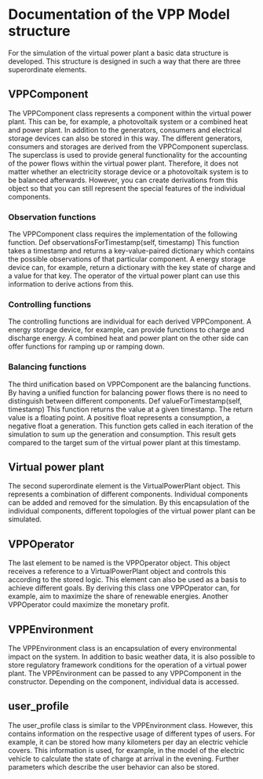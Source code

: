 # Documentation of the VPP Model structure
For the simulation of the virtual power plant a basic data structure is developed. This structure is designed in such a way that there are three superordinate elements.

## VPPComponent
The VPPComponent class represents a component within the virtual power plant. This can be, for example, a photovoltaik system or a combined heat and power plant. In addition to the generators, consumers and electrical storage devices can also be stored in this way.
The different generators, consumers and storages are derived from the VPPComponent superclass. The superclass is used to provide general functionality for the accounting of the power flows within the virtual power plant. Therefore, it does not matter whether an electricity storage device or a photovoltaik system is to be balanced afterwards. However, you can create derivations from this object so that you can still represent the special features of the individual components.
### Observation functions
The VPPComponent class requires the implementation of the following function.
Def observationsForTimestamp(self, timestamp)
This function takes a timestamp and returns a key-value-paired dictionary which contains the possible observations of that particular component. A energy storage device can, for example, return a dictionary with the key state of charge and a value for that key.
The operator of the virtual power plant can use this information to derive actions from this.
### Controlling functions
The controlling functions are individual for each derived VPPComponent. A energy storage device, for example, can provide functions to charge and discharge energy. A combined heat and power plant on the other side can offer functions for ramping up or ramping down.
### Balancing functions
The third unification based on VPPComponent are the balancing functions. By having a unified function for balancing power flows there is no need to distinguish between different components.
Def valueForTimestamp(self, timestamp)
This function returns the value at a given timestamp. The return value is a floating point. A positive float represents a consumption, a negative float a generation.
This function gets called in each iteration of the simulation to sum up the generation and consumption. This result gets compared to the target sum of the virtual power plant at this timestamp.
## Virtual power plant
The second superordinate element is the VirtualPowerPlant object. This represents a combination of different components. Individual components can be added and removed for the simulation. By this encapsulation of the individual components, different topologies of the virtual power plant can be simulated.
## VPPOperator
The last element to be named is the VPPOperator object. This object receives a reference to a VirtualPowerPlant object and controls this according to the stored logic. This element can also be used as a basis to achieve different goals. By deriving this class one VPPOperator can, for example, aim to maximize the share of renewable energies. Another VPPOperator could maximize the monetary profit.
## VPPEnvironment
The VPPEnvironment class is an encapsulation of every environmental impact on the system. In addition to basic weather data, it is also possible to store regulatory framework conditions for the operation of a virtual power plant.
The VPPEnvironment can be passed to any VPPComponent in the constructor. Depending on the component, individual data is accessed.
## user_profile
The user_profile class is similar to the VPPEnvironment class. However, this contains information on the respective usage of different types of users. For example, it can be stored how many kilometers per day an electric vehicle covers. This information is used, for example, in the model of the electric vehicle to calculate the state of charge at arrival in the evening.
Further parameters which describe the user behavior can also be stored.
